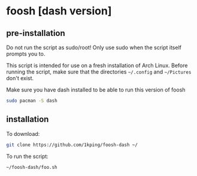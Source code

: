 # foosh [dash version]
## pre-installation
Do not run the script as sudo/root! Only use sudo when the script itself prompts you to.

This script is intended for use on a fresh installation of Arch Linux. Before running the script, make sure that the directories ```~/.config``` and ```~/Pictures``` don't exist.

Make sure you have dash installed to be able to run this version of foosh
```sh
sudo pacman -S dash
```
## installation
To download:
```sh
git clone https://github.com/1kping/foosh-dash ~/
```
To run the script:
```sh
~/foosh-dash/foo.sh
```
